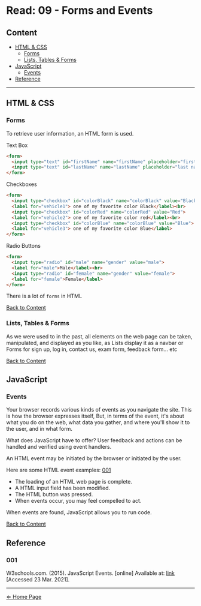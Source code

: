 # Read: 09 - Forms and Events

## Content

- [HTML & CSS](#html--css)
  - [Forms](#forms)
  - [Lists, Tables & Forms](#lists-tables--forms)
- [JavaScript](#javascript)
  - [Events](#events)
- [Reference](#reference)

***

## HTML & CSS

### Forms

To retrieve user information, an HTML form is used.

Text Box

```html
<form>
  <input type="text" id="firstName" name="firstName" placeholder="first name">
  <input type="text" id="lastName" name="lastName" placeholder="last name">
</form>
```

Checkboxes

```html
<form>
  <input type="checkbox" id="colorBlack" name="colorBlack" value="Black">
  <label for="vehicle1"> one of my favorite color Black</label><br>
  <input type="checkbox" id="colorRed" name="colorRed" value="Red">
  <label for="vehicle2"> one of my favorite color red</label><br>
  <input type="checkbox" id="colorBlue" name="colorBlue" value="Blue">
  <label for="vehicle3"> one of my favorite color Blue</label>
</form>
```

Radio Buttons

```html
<form>
  <input type="radio" id="male" name="gender" value="male">
  <label for="male">Male</label><br>
  <input type="radio" id="female" name="gender" value="female">
  <label for="female">Female</label>
</form>
```

There is a lot of `forms` in HTML

[Back to Content](#content)

### Lists, Tables & Forms

As we were used to in the past, all elements on the web page can be taken, manipulated, and displayed as you like, as Lists display it as a navbar or Forms for sign up, log in, contact us, exam form, feedback form... etc

[Back to Content](#content)

## JavaScript

### Events

Your browser records various kinds of events as you navigate the site. This is how the browser expresses itself, But, in terms of the event, it's about what you do on the web, what data you gather, and where you'll show it to the user, and in what form.

What does JavaScript have to offer? User feedback and actions can be handled and verified using event handlers.

An HTML event may be initiated by the browser or initiated by the user.

Here are some HTML event examples: [001](#001)

- The loading of an HTML web page is complete.
- A HTML input field has been modified.
- The HTML button was pressed.
- When events occur, you may feel compelled to act.

When events are found, JavaScript allows you to run code.

[Back to Content](#content)

## Reference

### 001
W3schools.com. (2015). JavaScript Events. [online] Available at: [link](https://www.w3schools.com/js/js_events.asp) [Accessed 23 Mar. 2021].


***

[⇐ Home Page](../README.md)
